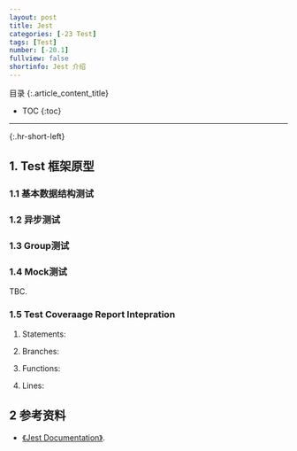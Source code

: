 ```yaml
---
layout: post
title: Jest
categories: [-23 Test]
tags: [Test]
number: [-20.1]
fullview: false
shortinfo: Jest 介绍
---
```

目录
{:.article_content_title}


* TOC
{:toc}

---
{:.hr-short-left}

## 1. Test 框架原型 ##

### 1.1 基本数据结构测试

### 1.2 异步测试

### 1.3 Group测试

### 1.4 Mock测试

TBC.

### 1.5 Test Coveraage Report Intepration

1. Statements:

2. Branches:

3. Functions:

4. Lines:

## 2 参考资料 ##
- [《Jest Documentation》](https://facebook.github.io/jest/docs/en/getting-started.html).



